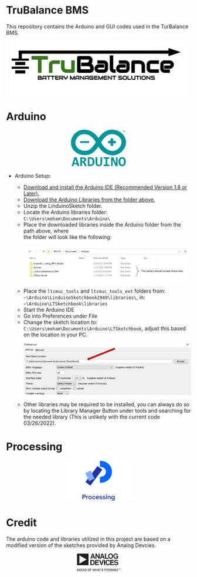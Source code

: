 # TruBalance BMS


This repository contains the Arduino and GUI codes used in the TurBalance BMS.

<p align="Center">
<img src="images/logo.JPG">
</p>

# Arduino


<p align="center">
<img src="images/arduino.png" width="150" height="100">
</p>


  - Arduino Setup:
   
      - [Download and install the Arduino IDE (Recommended Version 1.8 or Later).](https://www.arduino.cc/en/software) 
      - [Download the Arduino Libraries from the folder above.](https://github.com/MohamadMerei1/TruBalance/tree/main/Arduino_Libraries)
      - Unzip the LinduinoSketch folder.
      - Locate the Arduino libraries folder:
      `C:\Users\moham\Documents\Arduino\`
      - Place the downloaded libraries inside the Arduino folder from the path above, where  
        the folder will look like the following:
        <p align="right">
        <img src="images/Untitled drawing.png">
        </p>
      - Place the `ltcmuc_tools` and `ltcmuc_tools_ext` folders from: 
      `~\Arduino\LinduinoSketchbook2949\libraries\`, in:  
      `~\Arduino\LTSketchbook\libraries`
      - Start the Arduino IDE
      - Go into Preferences under File
      - Change the sketch location to: `C:\Users\moham\Documents\Arduino\LTSketchbook`, adjust this based on the location in your PC. 
        <p align="right">
        <img src="images/Capture1.PNG">
        </p>
      - Other libraries may be required to be installed, you can always do so by locating the Library Manager Button under tools and searching for the needed library (This is unlikely with the current code 03/26/2022). 


# Processing

<p align="center">
<img src="images/processing.png" width="200height="150
</p>


# Credit

The arduino code and libraries utilized in this project are based on a modified version
of the sketches provided by Analog Devcies. 

<p align="center">
  <img src="images/analogDevices.png">
</p>
